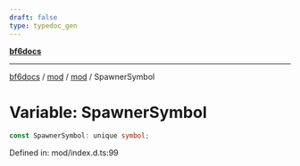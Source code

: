 ```yaml
---
draft: false
type: typedoc_gen
---
```


[**bf6docs**](../../../_index.md)

***

[bf6docs](../../../_index.md) / [mod](../../_index.md) / [mod](../_index.md) / SpawnerSymbol

# Variable: SpawnerSymbol

```ts
const SpawnerSymbol: unique symbol;
```

Defined in: mod/index.d.ts:99
